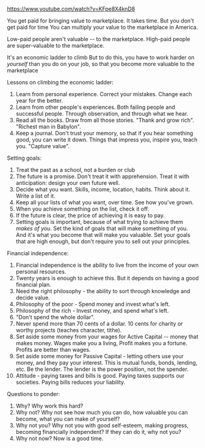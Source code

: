 https://www.youtube.com/watch?v=KFpe8X4knD8

You get paid for bringing value to marketplace. It takes time. But you don't get paid for time
You can multiply your value to the marketplace in America.

Low-paid people aren't valuable -- to the marketplace.
High-paid people are super-valuable to the marketplace.

It's an economic ladder to climb
But to do this, you have to work harder on *yourself* than you do on your job, so that you become more valuable to the marketplace

Lessons on climbing the economic ladder:

1. Learn from personal experience. Correct your mistakes. Change each year for the better.
2. Learn from other people's experiences. Both failing people and successful people. Through observation, and through what we hear.
3. Read all the books. Draw from all those stories. "Thank and grow rich". "Richest man in Babylon".
4. Keep a journal. Don't trust your memory, so that if you hear something good, you can write it down. Things that impress you, inspire you, teach you. "Capture value".

Setting goals:

1. Treat the past as a school, not a burden or club
2. The future is a promise. Don't treat it with apprehension. Treat it with anticipation: design your own future well.
3. Decide what you want. Skills, income, location, habits. Think about it. Write a list of it.
4. Keep all your lists of what you want, over time. See how you've grown.
5. When you achieve something on the list, check it off.
6. If the future is clear, the price of achieving it is easy to pay.
7. Setting goals is important, because of what trying to achieve them *makes of you*. Set the kind of goals that will make something of you. And it's what you become that will make you valuable. Set your goals that are high enough, but don't require you to sell out your principles.

Financial independence:

1. Financial independence is the ability to live from the income of your own personal resources.
2. Twenty years is enough to achieve this. But it depends on having a good financial plan.
3. Need the right philosophy - the ability to sort through knowledge and decide value.
4. Philosophy of the poor - Spend money and invest what's left.
5. Philosophy of the rich - Invest money, and spend what's left.
6. "Don't spend the whole dollar".
7. Never spend more than 70 cents of a dollar. 10 cents for charity or worthy projects (teaches character, tithe).
8. Set aside some money from your wages for Active Capital -- money that makes money. Wages make you a living, Profit makes you a fortune. Profits are better than wages.
9. Set aside some money for Passive Capital - letting others use your money, and they pay your interest. This is mutual funds, bonds, lending, etc. Be the lender. The lender is the power position, not the spender.
10. Attitude - paying taxes and bills is good. Paying taxes supports our societies. Paying bills reduces your liability.

Questions to ponder:

1. Why? Why work this hard?
2. Why not? Why not see how much you can do, how valuable you can become, what you can make of yourself?
3. Why not you? Why not you with good self-esteem, making progress, becoming financially independent? If they can do it, why not you?
4. Why not now? Now is a good time.



